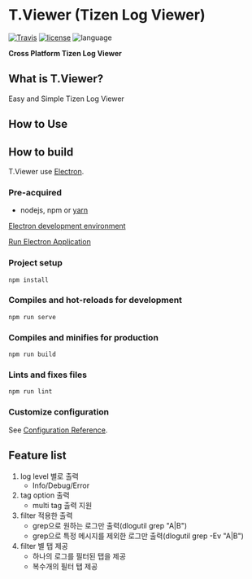 # T.Viewer (Tizen Log Viewer)
[![Travis](https://travis-ci.org/msaltnet/T.Viewer.svg?branch=master&style=flat-square&colorB=green)](https://travis-ci.org/msaltnet/T.Viewer)
[![license](https://img.shields.io/github/license/msaltnet/T.Viewer.svg?style=flat-square)](https://github.com/msaltnet/T.Viewer/blob/master/LICENSE)
![language](https://img.shields.io/github/languages/top/msaltnet/T.Viewer.svg?style=flat-square&colorB=green)

**Cross Platform Tizen Log Viewer**

## What is T.Viewer? 
Easy and Simple Tizen Log Viewer 

## How to Use

## How to build
T.Viewer use [Electron](https://electronjs.org).

### Pre-acquired
- nodejs, npm or [yarn](https://yarnpkg.com)

[Electron development environment](https://electronjs.org/docs/tutorial/development-environment)

[Run Electron Application](https://electronjs.org/docs/tutorial/first-app#running-your-app)

### Project setup
```
npm install
```

### Compiles and hot-reloads for development
```
npm run serve
```

### Compiles and minifies for production
```
npm run build
```

### Lints and fixes files
```
npm run lint
```

### Customize configuration
See [Configuration Reference](https://cli.vuejs.org/config/).

## Feature list 
1. log level 별로 출력
   - Info/Debug/Error
1. tag option 출력 
   - multi tag 출력 지원
1. filter 적용한 출력 
   - grep으로 원하는 로그만 출력(dlogutil grep &quot;A|B&quot;)
   - grep으로 특정 메시지를 제외한 로그만 출력(dlogutil grep -Ev &quot;A|B&quot;)
1. filter 별 탭 제공
   - 하나의 로그를 필터된 탭을 제공
   - 복수개의 필터 탭 제공
